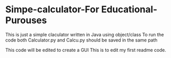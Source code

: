 # Simpe-calculator-For Educational-Purouses
This is just a simple claculator written in Java using object/class
To run the code both Calculator.py and Calcu.py should be saved in the same path

This code will be edited to create a GUI
This is to edit my first readme code.
